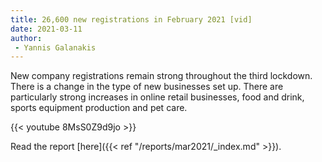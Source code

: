 ```yaml
---
title: 26,600 new registrations in February 2021 [vid]
date: 2021-03-11
author: 
 - Yannis Galanakis
---
```


New company registrations remain strong throughout the third lockdown. There is a change in the type of new businesses set up. There are particularly strong increases in online retail businesses, food and drink, sports equipment production and pet care. 
<!--more-->


{{< youtube 8MsS0Z9d9jo >}}


Read the report [here]({{< ref "/reports/mar2021/_index.md" >}}).
